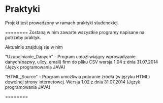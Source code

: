 Praktyki
========
Projekt jest prowadzony w ramach praktyki studenckiej.

========
Zostaną w nim zawarte wszystkie programy napisane na potrzeby praktyk.

Aktualnie znajdują sie w nim

"Uzupelnianie_Danych" - Program umożliwiający wprowadzanie danych(nazwy, ulicy, email) firm do pliku CSV
wersja 1.04 z dnia 31.07.2014 (Język programowania JAVA)

"HTML_Source" - Program umożliwia pobranie źródła (w języku HTML) dowolnej strony internetowej.
Wersja 1.02 z dnia 31.07.2014 (Język programowania JAVA)

========

